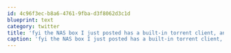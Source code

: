 ```yaml
---
id: 4c96f3ec-b8a6-4761-9fba-d3f8062d3c1d
blueprint: text
category: twitter
title: 'fyi the NAS box I just posted has a built-in torrent client, and can serve up media to Apple/Google TV via UPNP'
caption: 'fyi the NAS box I just posted has a built-in torrent client, and can serve up media to Apple/Google TV via UPNP'
---
```

